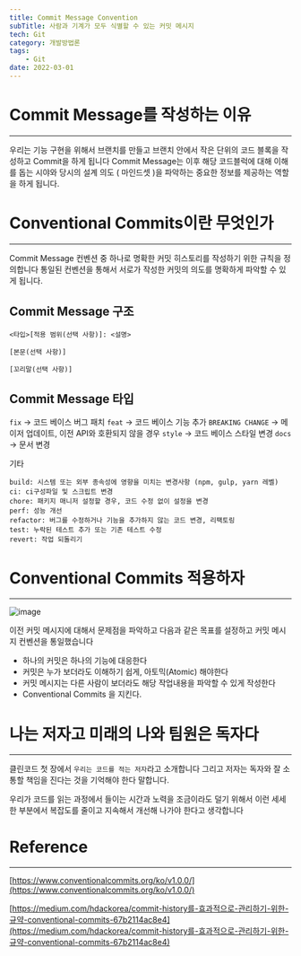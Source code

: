 ```yaml
---
title: Commit Message Convention
subTitle: 사람과 기계가 모두 식별할 수 있는 커밋 메시지
tech: Git
category: 개발방법론
tags:
	- Git
date: 2022-03-01
---
```


# Commit Message를 작성하는 이유

---

우리는 기능 구현을 위해서 브랜치를 만들고
브랜치 안에서 작은 단위의 코드 블록을 작성하고 Commit을 하게 됩니다
Commit Message는 이후 해당 코드블럭에 대해 이해를 돕는 시야와
당시의 설계 의도 ( 마인드셋 )을 파악하는 중요한 정보를 제공하는 역할을 하게 됩니다.

# Conventional Commits이란 무엇인가

---

Commit Message 컨벤션 중 하나로 명확한 커밋 히스토리를 작성하기 위한 규칙을 정의합니다
통일된 컨벤션을 통해서 서로가 작성한 커밋의 의도를 명확하게 파악할 수 있게 됩니다.

## Commit Message 구조

```
<타입>[적용 범위(선택 사항)]: <설명>

[본문(선택 사항)]

[꼬리말(선택 사항)]
```

## Commit Message 타입

`fix` → 코드 베이스 버그 패치
`feat` → 코드 베이스 기능 추가
`BREAKING CHANGE` → 메이저 업데이트, 이전 API와 호환되지 않을 경우
`style` → 코드 베이스 스타일 변경
`docs` → 문서 변경

기타

```
build: 시스템 또는 외부 종속성에 영향을 미치는 변경사항 (npm, gulp, yarn 레벨)
ci: ci구성파일 및 스크립트 변경
chore: 패키지 매니저 설정할 경우, 코드 수정 없이 설정을 변경
perf: 성능 개선
refactor: 버그를 수정하거나 기능을 추가하지 않는 코드 변경, 리팩토링
test: 누락된 테스트 추가 또는 기존 테스트 수정
revert: 작업 되돌리기
```

# Conventional Commits 적용하자

---

![image](https://user-images.githubusercontent.com/55491354/207640134-c436ac42-9a6d-4bc4-a6c8-b260fad0bbf9.png)

이전 커밋 메시지에 대해서 문제점을 파악하고
다음과 같은 목표를 설정하고 커밋 메시지 컨벤션을 통일했습니다

- 하나의 커밋은 하나의 기능에 대응한다
- 커밋은 누가 보더라도 이해하기 쉽게, 아토믹(Atomic) 해야한다
- 커밋 메시지는 다른 사람이 보더라도 해당 작업내용을 파악할 수 있게 작성한다
- Conventional Commits 을 지킨다.

# 나는 저자고 미래의 나와 팀원은 독자다

---

클린코드 첫 장에서 `우리는 코드를 적는 저자`라고 소개합니다
그리고 저자는 독자와 잘 소통할 책임을 진다는 것을 기억해야 한다 말합니다.

우리가 코드를 읽는 과정에서 들이는 시간과 노력을 조금이라도 덜기 위해서
이런 세세한 부분에서 복잡도를 줄이고 지속해서 개선해 나가야 한다고 생각합니다

# Reference

---

[https://www.conventionalcommits.org/ko/v1.0.0/](https://www.conventionalcommits.org/ko/v1.0.0/)

[https://medium.com/hdackorea/commit-history를-효과적으로-관리하기-위한-규약-conventional-commits-67b2114ac8e4](https://medium.com/hdackorea/commit-history를-효과적으로-관리하기-위한-규약-conventional-commits-67b2114ac8e4)
